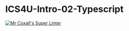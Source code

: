 # ICS4U-Intro-02-Typescript

[![Mr Coxall's Super Linter](https://github.com/sydneykuhn/ICS4U-Intro-02-Typescript/workflows/Mr%20Coxall's%20Super%20Linter/badge.svg)](https://github.com/sydneykuhn/ICS4U-Intro-02-Typescript/actions/)
